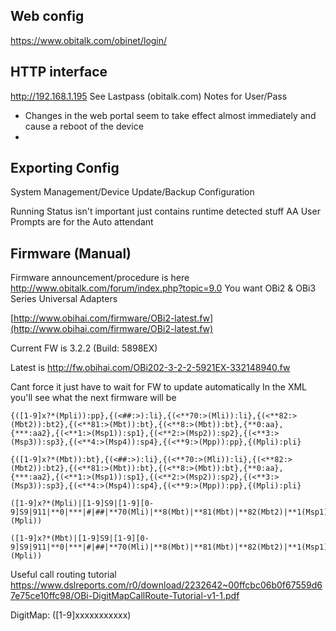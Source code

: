 ## Web config
https://www.obitalk.com/obinet/login/

## HTTP interface
http://192.168.1.195
See Lastpass (obitalk.com) Notes for User/Pass

* Changes in the web portal seem to take effect almost immediately and cause a reboot of the device
* 
## Exporting Config
System Management/Device Update/Backup Configuration

Running Status isn't important just contains runtime detected stuff
AA User Prompts are for the Auto attendant

## Firmware (Manual)
Firmware announcement/procedure is here
http://www.obitalk.com/forum/index.php?topic=9.0
You want OBi2 & OBi3 Series Universal Adapters

[http://www.obihai.com/firmware/OBi2-latest.fw](http://www.obihai.com/firmware/OBi2-latest.fw)

Current FW is 3.2.2 (Build: 5898EX)

Latest is http://fw.obihai.com/OBi202-3-2-2-5921EX-332148940.fw

Cant force it just have to wait for FW to update automatically
In the XML you'll see what the next firmware will be

```
{([1-9]x?*(Mpli)):pp},{(<##:>):li},{(<**70:>(Mli)):li},{(<**82:>(Mbt2)):bt2},{(<**81:>(Mbt)):bt},{(<**8:>(Mbt)):bt},{**0:aa},{***:aa2},{(<**1:>(Msp1)):sp1},{(<**2:>(Msp2)):sp2},{(<**3:>(Msp3)):sp3},{(<**4:>(Msp4)):sp4},{(<**9:>(Mpp)):pp},{(Mpli):pli}
```

```
{([1-9]x?*(Mbt)):bt},{(<##:>):li},{(<**70:>(Mli)):li},{(<**82:>(Mbt2)):bt2},{(<**81:>(Mbt)):bt},{(<**8:>(Mbt)):bt},{**0:aa},{***:aa2},{(<**1:>(Msp1)):sp1},{(<**2:>(Msp2)):sp2},{(<**3:>(Msp3)):sp3},{(<**4:>(Msp4)):sp4},{(<**9:>(Mpp)):pp},{(Mpli):pli}
```

```
([1-9]x?*(Mpli)|[1-9]S9|[1-9][0-9]S9|911|**0|***|#|##|**70(Mli)|**8(Mbt)|**81(Mbt)|**82(Mbt2)|**1(Msp1)|**2(Msp2)|**3(Msp3)|**4(Msp4)|**9(Mpp)|(Mpli))
```
```
([1-9]x?*(Mbt)|[1-9]S9|[1-9][0-9]S9|911|**0|***|#|##|**70(Mli)|**8(Mbt)|**81(Mbt)|**82(Mbt2)|**1(Msp1)|**2(Msp2)|**3(Msp3)|**4(Msp4)|**9(Mpp)|(Mpli))
```
Useful call routing tutorial
https://www.dslreports.com/r0/download/2232642~00ffcbc06b0f67559d67e75ce10ffc98/OBi-DigitMapCallRoute-Tutorial-v1-1.pdf

DigitMap: ([1-9]xxxxxxxxxxx)



<!--stackedit_data:
eyJoaXN0b3J5IjpbNTE1NzQ1NDUwLC0xODYxMTA4MjMxLDY4ND
A3NDIwOCw1ODM0MjYxMTEsLTM4MzUzNDQ1NCwtMTg5NDYwMzIw
NywtMTg5MjEwNzcwOSwtMTQ1MTE2NzgxMywxNzE5NzMxMjEzLC
0xNTI0NDU4MTUyXX0=
-->